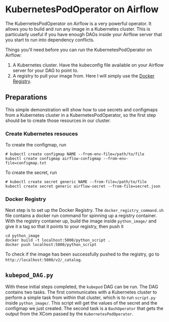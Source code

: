 # KubernetesPodOperator on Airflow
The KubernetesPodOperator on Airflow is a very powerful operator. It allows you to build and run any image in a Kubernetes cluster. This is particularly useful if you have enough DAGs inside your Airflow server that you start to run into dependency conflicts.

Things you'll need before you can run the KubernetesPodOperator on Airflow:
1. A Kubernetes cluster. Have the kubeconfig file available on your Airflow server for your DAG to point to.
2. A registry to pull your image from. Here I will simply use the [Docker Registry](https://docs.docker.com/registry/).

## Preparations
This simple demonstration will show how to use secrets and configmaps from a Kubernetes cluster in a KubernetesPodOperator, so the first step should be to create those resources in our cluster.

### Create Kubernetes resouces
To create the configmap, run

```
# kubectl create configmap NAME --from-env-file=/path/to/file
kubectl create configmap airflow-configmap --from-env-file=configmap.txt
```

To create the secret, run 
```
# kubectl create secret generic NAME --from-file=/path/to/file
kubectl create secret generic airflow-secret --from-file=secret.json
```

### Docker Registry
Next step is to set up the Docker Registry. The `docker_registry_command.sh` file contains a docker run command for spinning up a registry container. With the registry container up, build the image inside `python_image/` and give it a tag so that it points to your registry, then push it
```console
cd python_image
docker build -t localhost:5000/python_script .
docker push localhost:5000/python_script
```

To check if the image has been successfully pushed to the registry, go to `http://localhost:5000/v2/_catalog`.

## `kubepod_DAG.py`
With these initial steps completed, the `kubepod` DAG can be run. The DAG contains two tasks. The first communicates with a Kubernetes cluster to perform a simple task from within that cluster, which is to run `script.py` inside `python_image/`. This script will get the values of the secret and the configmap we just created. The second task is a `BashOperator` that gets the output from the XCom passed by the `KubernetesPodOperator`.
